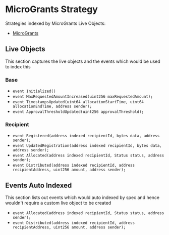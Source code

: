# MicroGrants Strategy

Strategies indexed by MicroGrants Live Objects:
- [MicroGrants](https://github.com/allo-protocol/allo-v2/blob/main/contracts/strategies/_poc/micro-grants/MicroGrantsStrategy.sol)


## Live Objects

This section captures the live objects and the events which would be used to index this

### Base   
- `event Initialized()`
- `event MaxRequestedAmountIncreased(uint256 maxRequestedAmount);`
- `event TimestampsUpdated(uint64 allocationStartTime, uint64 allocationEndTime, address sender);`
- `event ApprovalThresholdUpdated(uint256 approvalThreshold);`

### Recipient
- `event Registered(address indexed recipientId, bytes data, address sender);`
- `event UpdatedRegistration(address indexed recipientId, bytes data, address sender);`
- `event Allocated(address indexed recipientId, Status status, address sender);`
- `event Distributed(address indexed recipientId, address recipientAddress, uint256 amount, address sender);`

## Events Auto Indexed
This section lists out events which would auto indexed by spec and hence wouldn't require a custom live object to be created
- `event Allocated(address indexed recipientId, Status status, address sender);`
- `event Distributed(address indexed recipientId, address recipientAddress, uint256 amount, address sender);`
